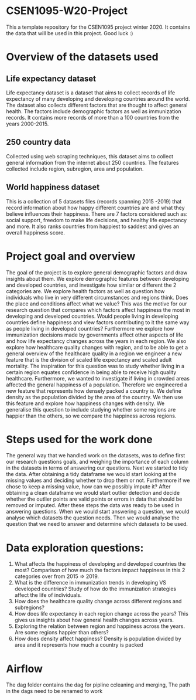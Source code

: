 # CSEN1095-W20-Project
This a template repository for the CSEN1095 project winter 2020. It contains the data that will be used in this project. 
Good luck :)

# Overview of the datasets used
## Life expectancy dataset

Life expectancy dataset is a dataset that aims to collect records of life expectancy of many developing and developing countries around the world. The dataset also collects different factors that are thought to affect general health. The factors include demographic factors as well as immunization records. It contains more records of more than a 100 countries from the years 2000-2015.

## 250 country data

Collected using web scraping techniques, this dataset aims to collect general information from the internet about 250 countries. The features collected include region, subregion, area and population. 

## World happiness dataset

This is a collection of 5 datasets files (records spanning 2015 -2019) that record information about how happy different countries are and what they believe influences their happiness. There are 7 factors considered such as: social support, freedom to make life decisions, and healthy life expectancy and more. It also ranks countries from happiest to saddest and gives an overall happiness score.

# Project goal and overview

The goal of the project is to explore general demographic factors and draw insights about them. We explore demographic features between developing and developed countries, and investigate how similar or different the 2 categories are.
We explore health factors as well as question how individuals who live in very different circumstances and regions think. Does the place and conditions affect what we value? This was the motive for our research question that compares which factors affect happiness the most in developing and developed countries. Would people living in developing countries define happiness and view factors contributing to it the same way as people  living in developed countries?
Furthermore we explore how immunization decisions made by governments affect other aspects of life and how life expectancy changes across the years in each region.  We also explore how healthcare quality changes with region, and to be able to get a general overview of the healthcare quality in a region we engineer a new feature that is the division of scaled life expectancy and scaled adult mortality. The inspiration for this question was to study whether living in a certain region equates confidence in being able to receive high quality healthcare. Furthermore, we wanted to investigate if living in crowded areas affected the general happiness of a population. Therefore we engineered a new feature that represents how densely packed a country is. We define density as the population divided by the area of the country. We then use this feature and explore how happiness changes with density. We generalise this question to include studying whether some regions are happier than the others, so we compare the happiness across regions.

# Steps used for the work done

The general way that we handled work on the datasets, was to define first our research questions goals, and weighing the importance of each column in the datasets in terms of answering our questions. Next we started to tidy the data. After obtaining a tidy dataframe we would start looking at the missing values and deciding whether to drop them or not. Furthermore if we chose to keep a missing value, how can we possibly impute it? After obtaining a clean dataframe we would start outlier detection and decide whether the outlier points are valid points or errors in data that should be removed or imputed. After these steps the data was ready to be used in answering questions. When we would start answering a question, we would analyse which datasets the question needs. Then we would analyse the question that we need to answer and determine which datasets to be used.

# Data exploration questions:

1. What affects the happiness of developing and developed countries the most? Comparison of how much the factors impact happiness in this 2 categories over from 2015 => 2019.
2. What is the difference in immunization trends in developing VS developed countries? Study of how do the immunization strategies affect the life of individuals.
3. How does the healthcare quality change across different regions and subregions? 
4. How does life expectancy in each region change across the years? This gives us insights about how general health changes across years.
5. Exploring the relation between region and happiness across the years. Are some regions happier than others?
6. How does density affect happiness? Density is population divided by area and it represents how much a country is packed


# Airflow
The dag folder contains the dag for pipline ccleaning and merging, The path in the dags need to be renamed to work
